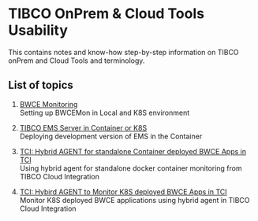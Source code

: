 # TIBCO OnPrem & Cloud Tools Usability

This contains notes and know-how step-by-step information on TIBCO onPrem and Cloud Tools and terminology.

## List of topics
1. [BWCE Monitoring](/BWCE-Monitoring/Readme.md) <br>Setting up BWCEMon in Local and K8S environment

2. [TIBCO EMS Server in Container or K8S](/EMS-in-Container/Readme.md) <br>Deploying development version of EMS in the Container

3. [TCI: Hybrid AGENT for standalone Container deployed BWCE Apps in TCI](/tibagent-monitor-docker-container/README.md) <br> Using hybrid agent for standalone docker container monitoring from TIBCO Cloud Integration

4. [TCI: Hybird AGENT to Monitor K8S deployed BWCE Apps in TCI](/tibagemt-monitor-k8s/Readme.md) <br> Monitor K8S deployed BWCE applications using hybrid agent in TIBCO Cloud Integration
